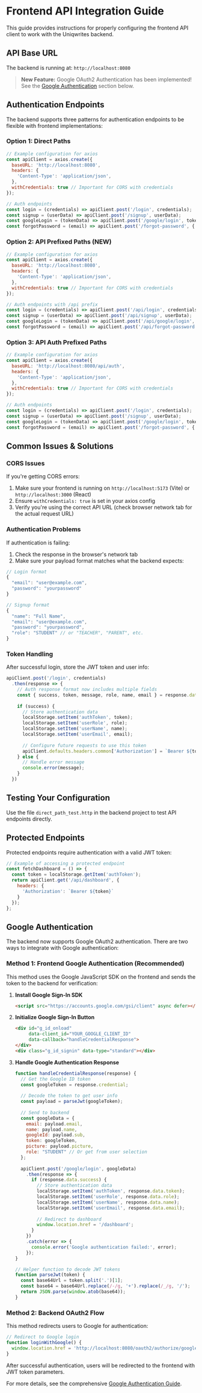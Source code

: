 # Frontend API Integration Guide

This guide provides instructions for properly configuring the frontend API client to work with the Uniqwrites backend.

## API Base URL

The backend is running at: `http://localhost:8080`

> **New Feature:** Google OAuth2 Authentication has been implemented! See the [Google Authentication](#google-authentication) section below.

## Authentication Endpoints

The backend supports three patterns for authentication endpoints to be flexible with frontend implementations:

### Option 1: Direct Paths

```javascript
// Example configuration for axios
const apiClient = axios.create({
  baseURL: 'http://localhost:8080',
  headers: {
    'Content-Type': 'application/json',
  },
  withCredentials: true // Important for CORS with credentials
});

// Auth endpoints
const login = (credentials) => apiClient.post('/login', credentials);
const signup = (userData) => apiClient.post('/signup', userData);
const googleLogin = (tokenData) => apiClient.post('/google/login', tokenData);
const forgotPassword = (email) => apiClient.post('/forgot-password', { email });
```

### Option 2: API Prefixed Paths (NEW)

```javascript
// Example configuration for axios
const apiClient = axios.create({
  baseURL: 'http://localhost:8080',
  headers: {
    'Content-Type': 'application/json',
  },
  withCredentials: true // Important for CORS with credentials
});

// Auth endpoints with /api prefix
const login = (credentials) => apiClient.post('/api/login', credentials);
const signup = (userData) => apiClient.post('/api/signup', userData);
const googleLogin = (tokenData) => apiClient.post('/api/google/login', tokenData);
const forgotPassword = (email) => apiClient.post('/api/forgot-password', { email });
```

### Option 3: API Auth Prefixed Paths

```javascript
// Example configuration for axios
const apiClient = axios.create({
  baseURL: 'http://localhost:8080/api/auth',
  headers: {
    'Content-Type': 'application/json',
  },
  withCredentials: true // Important for CORS with credentials
});

// Auth endpoints
const login = (credentials) => apiClient.post('/login', credentials);
const signup = (userData) => apiClient.post('/signup', userData);
const googleLogin = (tokenData) => apiClient.post('/google/login', tokenData);
const forgotPassword = (email) => apiClient.post('/forgot-password', { email });
```

## Common Issues & Solutions

### CORS Issues

If you're getting CORS errors:

1. Make sure your frontend is running on `http://localhost:5173` (Vite) or `http://localhost:3000` (React)
2. Ensure `withCredentials: true` is set in your axios config
3. Verify you're using the correct API URL (check browser network tab for the actual request URL)

### Authentication Problems

If authentication is failing:

1. Check the response in the browser's network tab
2. Make sure your payload format matches what the backend expects:

```javascript
// Login format
{
  "email": "user@example.com",
  "password": "yourpassword" 
}

// Signup format
{
  "name": "Full Name",
  "email": "user@example.com",
  "password": "yourpassword",
  "role": "STUDENT" // or "TEACHER", "PARENT", etc.
}
```

### Token Handling

After successful login, store the JWT token and user info:

```javascript
apiClient.post('/login', credentials)
  .then(response => {
    // Auth response format now includes multiple fields
    const { success, token, message, role, name, email } = response.data;
    
    if (success) {
      // Store authentication data
      localStorage.setItem('authToken', token);
      localStorage.setItem('userRole', role);
      localStorage.setItem('userName', name);
      localStorage.setItem('userEmail', email);
      
      // Configure future requests to use this token
      apiClient.defaults.headers.common['Authorization'] = `Bearer ${token}`;
    } else {
      // Handle error message
      console.error(message);
    }
  })
```

## Testing Your Configuration

Use the file `direct_path_test.http` in the backend project to test API endpoints directly.

## Protected Endpoints

Protected endpoints require authentication with a valid JWT token:

```javascript
// Example of accessing a protected endpoint
const fetchDashboard = () => {
  const token = localStorage.getItem('authToken');
  return apiClient.get('/api/dashboard', {
    headers: {
      'Authorization': `Bearer ${token}`
    }
  });
};
```

## Google Authentication

The backend now supports Google OAuth2 authentication. There are two ways to integrate with Google authentication:

### Method 1: Frontend Google Authentication (Recommended)

This method uses the Google JavaScript SDK on the frontend and sends the token to the backend for verification:

1. **Install Google Sign-In SDK**
   ```html
   <script src="https://accounts.google.com/gsi/client" async defer></script>
   ```

2. **Initialize Google Sign-In Button**
   ```html
   <div id="g_id_onload"
        data-client_id="YOUR_GOOGLE_CLIENT_ID"
        data-callback="handleCredentialResponse">
   </div>
   <div class="g_id_signin" data-type="standard"></div>
   ```

3. **Handle Google Authentication Response**
   ```javascript
   function handleCredentialResponse(response) {
     // Get the Google ID token
     const googleToken = response.credential;
     
     // Decode the token to get user info
     const payload = parseJwt(googleToken);
     
     // Send to backend
     const googleData = {
       email: payload.email,
       name: payload.name,
       googleId: payload.sub,
       token: googleToken,
       picture: payload.picture,
       role: "STUDENT" // Or get from user selection
     };
     
     apiClient.post('/google/login', googleData)
       .then(response => {
         if (response.data.success) {
           // Store authentication data
           localStorage.setItem('authToken', response.data.token);
           localStorage.setItem('userRole', response.data.role);
           localStorage.setItem('userName', response.data.name);
           localStorage.setItem('userEmail', response.data.email);
           
           // Redirect to dashboard
           window.location.href = '/dashboard';
         }
       })
       .catch(error => {
         console.error('Google authentication failed:', error);
       });
   }
   
   // Helper function to decode JWT tokens
   function parseJwt(token) {
     const base64Url = token.split('.')[1];
     const base64 = base64Url.replace(/-/g, '+').replace(/_/g, '/');
     return JSON.parse(window.atob(base64));
   }
   ```

### Method 2: Backend OAuth2 Flow

This method redirects users to Google for authentication:

```javascript
// Redirect to Google login
function loginWithGoogle() {
  window.location.href = 'http://localhost:8080/oauth2/authorize/google';
}
```

After successful authentication, users will be redirected to the frontend with JWT token parameters.

For more details, see the comprehensive [Google Authentication Guide](GOOGLE_AUTH_GUIDE.md).
